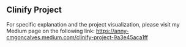 ## Clinify Project
For specific explanation and the project visualization, please visit my Medium page on the following link: https://anny-cmgoncalves.medium.com/clinify-project-9a3e45aca1ff


